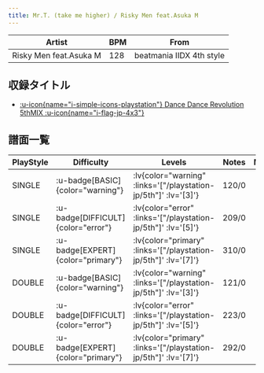 ```yaml
---
title: Mr.T. (take me higher) / Risky Men feat.Asuka M
---
```


|Artist|BPM|From|
|------|---|----|
|Risky Men feat.Asuka M|128|beatmania IIDX 4th style|

## 収録タイトル

- [ :u-icon{name="i-simple-icons-playstation"} Dance Dance Revolution 5thMIX :u-icon{name="i-flag-jp-4x3"} ](/playstation-jp/5th)

## 譜面一覧

|PlayStyle|Difficulty|Levels|Notes|Movie|
|---------|----------|------|-----|-----|
|SINGLE| :u-badge[BASIC]{color="warning"} | :lv{color="warning" :links='["/playstation-jp/5th"]' :lv='[3]'} |120/0||
|SINGLE| :u-badge[DIFFICULT]{color="error"} | :lv{color="error" :links='["/playstation-jp/5th"]' :lv='[5]'} |209/0||
|SINGLE| :u-badge[EXPERT]{color="primary"} | :lv{color="primary" :links='["/playstation-jp/5th"]' :lv='[7]'} |310/0||
|DOUBLE| :u-badge[BASIC]{color="warning"} | :lv{color="warning" :links='["/playstation-jp/5th"]' :lv='[3]'} |121/0||
|DOUBLE| :u-badge[DIFFICULT]{color="error"} | :lv{color="error" :links='["/playstation-jp/5th"]' :lv='[5]'} |223/0||
|DOUBLE| :u-badge[EXPERT]{color="primary"} | :lv{color="primary" :links='["/playstation-jp/5th"]' :lv='[7]'} |292/0||
